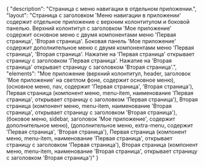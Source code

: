 {
"description": "Страница с меню навигации в отдельном приложении.",
"layout": "Страница с заголовком 'Меню навигации в приложении' содержит отдельное приложение с верхним колонтитулом и боковой панелью. Верхний колонтитул с заголовком 'Мое приложение' содержит основное меню с двумя компонентами меню 'Первая страница', 'Вторая страница'. Боковая панель 'Мое приложение' содержит дополнительное меню с двумя компонентами меню 'Первая страница', 'Вторая страница'. 
Нажатие на 'Первая страница' открывает страницу с заголовком 'Первая страница'.
Нажатие на 'Вторая страница' открывает страницу с заголовком 'Вторая страница'.",
"elements": "Мое приложение (верхний колонтитул, header, заголовок 'Мое приложение' на светлом фоне, содержит основное меню),
(основное меню, nav, содержит 'Первая страница', 'Вторая страница'),
Первая страница (компонент меню, menu-item, наименование 'Первая страница', открывает страницу с заголовком 'Первая страница'),
Вторая страница (компонент меню, menu-item, наименование 'Вторая страница', открывает страницу с заголовком 'Вторая страница'),
(боковое меню, sidebar,  заголовок 'Мое приложение', содержит дополнительное меню),
(дополнительное меню, extra-menu, содержит 'Первая страница', 'Вторая страница'),
Первая страница (компонент меню, menu-item, наименование 'Первая страница', открывает страницу с заголовком 'Первая страница'),
Вторая страница (компонент меню, menu-item, наименование 'Вторая страница', открывает страницу с заголовком 'Вторая страница')"
}